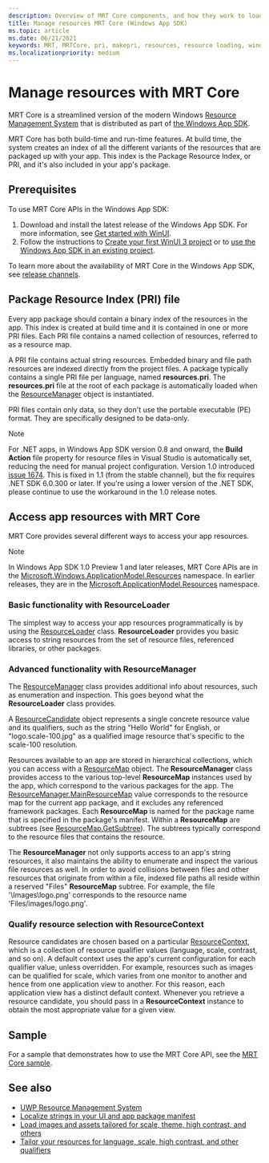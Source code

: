 ```yaml
---
description: Overview of MRT Core components, and how they work to load application resources (Windows App SDK)
title: Manage resources MRT Core (Windows App SDK)
ms.topic: article
ms.date: 06/21/2021
keywords: MRT, MRTCore, pri, makepri, resources, resource loading, windows 10, windows 11, windows app sdk
ms.localizationpriority: medium
---
```


# Manage resources with MRT Core

MRT Core is a streamlined version of the modern Windows [Resource Management System](/windows/uwp/app-resources/resource-management-system) that is distributed as part of [the Windows App SDK](../index.md).

MRT Core has both build-time and run-time features. At build time, the system creates an index of all the different variants of the resources that are packaged up with your app. This index is the Package Resource Index, or PRI, and it's also included in your app's package.

## Prerequisites

To use MRT Core APIs in the Windows App SDK:

1. Download and install the latest release of the Windows App SDK. For more information, see [Get started with WinUI](../../get-started/start-here.md).
2. Follow the instructions to [Create your first WinUI 3 project](../../winui/winui3/create-your-first-winui3-app.md) or to [use the Windows App SDK in an existing project](../use-windows-app-sdk-in-existing-project.md).

To learn more about the availability of MRT Core in the Windows App SDK, see [release channels](../release-channels.md).

## Package Resource Index (PRI) file

Every app package should contain a binary index of the resources in the app. This index is created at build time and it is contained in one or more PRI files. Each PRI file contains a named collection of resources, referred to as a resource map.

A PRI file contains actual string resources. Embedded binary and file path resources are indexed directly from the project files. A package typically contains a single PRI file per language, named **resources.pri**. The **resources.pri** file at the root of each package is automatically loaded when the [ResourceManager](/windows/windows-app-sdk/api/winrt/microsoft.windows.applicationmodel.resources.resourcemanager) object is instantiated.

PRI files contain only data, so they don't use the portable executable (PE) format. They are specifically designed to be data-only.

> [!NOTE]
> For .NET apps, in Windows App SDK version 0.8 and onward, the **Build Action** file property for resource files in Visual Studio is automatically set, reducing the need for manual project configuration. Version 1.0 introduced [issue 1674](https://github.com/microsoft/WindowsAppSDK/issues/1674). This is fixed in 1.1 (from the stable channel), but the fix requires .NET SDK 6.0.300 or later. If you're using a lower version of the .NET SDK, please continue to use the workaround in the 1.0 release notes.

## Access app resources with MRT Core

MRT Core provides several different ways to access your app resources.

> [!NOTE]
> In Windows App SDK 1.0 Preview 1 and later releases, MRT Core APIs are in the [Microsoft.Windows.ApplicationModel.Resources](/windows/windows-app-sdk/api/winrt/microsoft.windows.applicationmodel.resources) namespace. In earlier releases, they are in the [Microsoft.ApplicationModel.Resources](/windows/windows-app-sdk/api/winrt/microsoft.applicationmodel.resources) namespace.

### Basic functionality with ResourceLoader

The simplest way to access your app resources programmatically is by using the [ResourceLoader](/windows/windows-app-sdk/api/winrt/microsoft.windows.applicationmodel.resources.resourceloader) class. **ResourceLoader** provides you basic access to string resources from the set of resource files, referenced libraries, or other packages.

### Advanced functionality with ResourceManager

The [ResourceManager](/windows/windows-app-sdk/api/winrt/microsoft.windows.applicationmodel.resources.resourcemanager) class provides additional info about resources, such as enumeration and inspection. This goes beyond what the **ResourceLoader** class provides.

A [ResourceCandidate](/windows/windows-app-sdk/api/winrt/microsoft.windows.applicationmodel.resources.resourcecandidate) object represents a single concrete resource value and its qualifiers, such as the string "Hello World" for English, or "logo.scale-100.jpg" as a qualified image resource that's specific to the scale-100 resolution.

Resources available to an app are stored in hierarchical collections, which you can access with a [ResourceMap](/windows/windows-app-sdk/api/winrt/microsoft.windows.applicationmodel.resources.resourcemap) object. The **ResourceManager** class provides access to the various top-level **ResourceMap** instances used by the app, which correspond to the various packages for the app. The [ResourceManager.MainResourceMap](/windows/windows-app-sdk/api/winrt/microsoft.windows.applicationmodel.resources.resourcemanager.mainresourcemap) value corresponds to the resource map for the current app package, and it excludes any referenced framework packages. Each **ResourceMap** is named for the package name that is specified in the package's manifest. Within a **ResourceMap** are subtrees (see [ResourceMap.GetSubtree](/windows/windows-app-sdk/api/winrt/microsoft.windows.applicationmodel.resources.resourcemap.getsubtree)). The subtrees typically correspond to the resource files that contains the resource.

The **ResourceManager** not only supports access to an app's string resources, it also maintains the ability to enumerate and inspect the various file resources as well. In order to avoid collisions between files and other resources that originate from within a file, indexed file paths all reside within a reserved "Files" **ResourceMap** subtree. For example, the file '\Images\logo.png' corresponds to the resource name 'Files/images/logo.png'.

### Qualify resource selection with ResourceContext

Resource candidates are chosen based on a particular [ResourceContext](/windows/windows-app-sdk/api/winrt/microsoft.windows.applicationmodel.resources.resourcecontext), which is a collection of resource qualifier values (language, scale, contrast, and so on). A default context uses the app's current configuration for each qualifier value, unless overridden. For example, resources such as images can be qualified for scale, which varies from one monitor to another and hence from one application view to another. For this reason, each application view has a distinct default context. Whenever you retrieve a resource candidate, you should pass in a **ResourceContext** instance to obtain the most appropriate value for a given view.

## Sample

For a sample that demonstrates how to use the MRT Core API, see the [MRT Core sample](https://github.com/microsoft/WindowsAppSDK-Samples/tree/main/Samples/ResourceManagement).

## See also

- [UWP Resource Management System](/windows/uwp/app-resources/resource-management-system)
- [Localize strings in your UI and app package manifest](localize-strings.md)
- [Load images and assets tailored for scale, theme, high contrast, and others](images-tailored-for-scale-theme-contrast.md)
- [Tailor your resources for language, scale, high contrast, and other qualifiers](tailor-resources-lang-scale-contrast.md)
